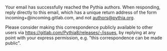 Your email has successfully reached the Pythia authors. When responding, reply directly to this email, which has a unique return address of the form incoming+<hash>@incoming.gitlab.com, and not authors@pythia.org.

Please consider making this correspondence publicly available to other users via https://gitlab.com/Pythia8/releases/-/issues, by replying at any point with your express permission, e.g. "this correspondence can be made public".
